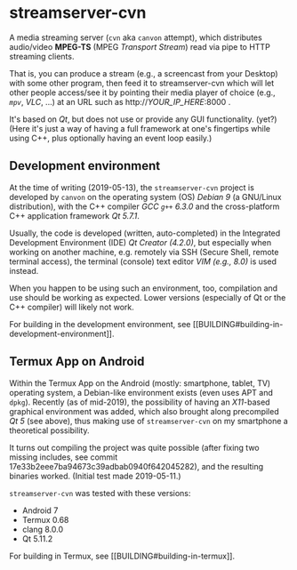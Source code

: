 # streamserver-cvn

A media streaming server (`cvn` aka `canvon` attempt),
which distributes audio/video **MPEG-TS** (MPEG _Transport Stream_)
read via pipe to HTTP streaming clients.

That is, you can produce a stream (e.g., a screencast from your Desktop)
with some other program, then feed it to streamserver-cvn which will
let other people access/see it by pointing their media player of choice
(e.g., *`mpv`*, *VLC*, ...) at an URL such as http://_YOUR\_IP\_HERE_:8000 .

It's based on *Qt*, but does not use or provide any GUI functionality. (yet?)
(Here it's just a way of having a full framework at one's fingertips
while using C++, plus optionally having an event loop easily.)


## Development environment

At the time of writing (2019-05-13),
the `streamserver-cvn` project is developed by `canvon`
on the operating system (OS) *Debian 9* (a GNU/Linux distribution),
with the C++ compiler *GCC `g++` 6.3.0*
and the cross-platform C++ application framework *Qt 5.7.1*.

Usually, the code is developed (written, auto-completed)
in the Integrated Development Environment (IDE) *Qt Creator (4.2.0)*,
but especially when working on another machine,
e.g. remotely via SSH (Secure Shell, remote terminal access),
the terminal (console) text editor *VIM (e.g., 8.0)*
is used instead.

When you happen to be using such an environment, too, compilation
and use should be working as expected. Lower versions (especially
of Qt or the C++ compiler) will likely not work.

For building in the development environment,
see [[BUILDING#building-in-development-environment]].


## Termux App on Android

Within the Termux App on the Android (mostly: smartphone, tablet, TV)
operating system, a Debian-like environment exists (even uses APT
and `dpkg`). Recently (as of mid-2019), the possibility of having
an *X11*-based graphical environment was added, which also brought along
precompiled *Qt 5* (see above), thus making use of `streamserver-cvn`
on my smartphone a theoretical possibility.

It turns out compiling the project was quite possible (after fixing
two missing includes, see commit 17e33b2eee7ba94673c39adbab0940f642045282),
and the resulting binaries worked. (Initial test made 2019-05-11.)

`streamserver-cvn` was tested with these versions:
* Android 7
* Termux 0.68
* clang 8.0.0
* Qt 5.11.2

For building in Termux, see [[BUILDING#building-in-termux]].
